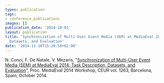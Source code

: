 ```yaml
---
types: publication
tags:
- conference_publications
images: []
publication_date: '2014-10-01'
layout: publication
title: 'Synchronization of Multi-User Event Media (SEM) at MediaEval 2014: Task Description,
  Datasets, and Evaluation'
date: '2014-11-18T15:20:58+02:00'
---
```

<p>N. Conci, F. De Natale, V. Mezaris, "<a href="http://www.iti.gr/~bmezaris/publications/mediaeval14sem_overview.pdf">Synchronization of Multi-User Event Media (SEM) at MediaEval 2014: Task Description, Datasets, and Evaluation</a>", Proc. MediaEval 2014 Workshop, CEUR vol. 1263, Barcelona, Spain, October 2014.</p>
